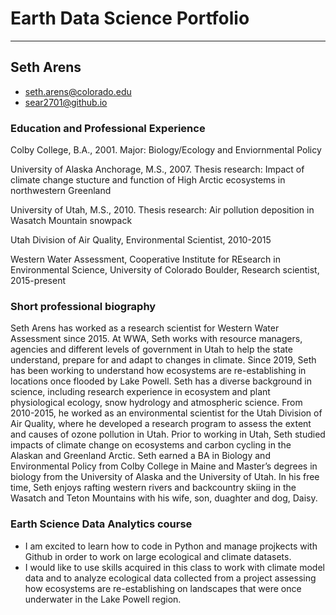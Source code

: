 # Earth Data Science Portfolio
***
## Seth Arens
* seth.arens@colorado.edu
* sear2701@github.io
  
### Education and Professional Experience
Colby College, B.A., 2001. Major: Biology/Ecology and Enviornmental Policy

University of Alaska Anchorage, M.S., 2007. Thesis research: Impact of climate change stucture and function of High Arctic ecosystems in northwestern Greenland

University of Utah, M.S., 2010. Thesis research: Air pollution deposition in Wasatch Mountain snowpack

Utah Division of Air Quality, Environmental Scientist, 2010-2015

Western Water Assessment, Cooperative Institute for REsearch in Environmental Science, University of Colorado Boulder, Research scientist, 2015-present

### Short professional biography
Seth Arens has worked as a research scientist for Western Water Assessment since 2015. At WWA, Seth works with resource managers, agencies and different levels of government in Utah to help the state understand, prepare for and adapt to changes in climate. Since 2019, Seth has been working to understand how ecosystems are re-establishing in locations once flooded by Lake Powell. Seth has a diverse background in science, including research experience in ecosystem and plant physiological ecology, snow hydrology and atmospheric science. From 2010-2015, he worked as an environmental scientist for the Utah Division of Air Quality, where he developed a research program to assess the extent and causes of ozone pollution in Utah. Prior to working in Utah, Seth studied impacts of climate change on ecosystems and carbon cycling in the Alaskan and Greenland Arctic. Seth earned a BA in Biology and Environmental Policy from Colby College in Maine and Master’s degrees in biology from the University of Alaska and the University of Utah. In his free time, Seth enjoys rafting western rivers and backcountry skiing in the Wasatch and Teton Mountains with his wife, son, duaghter and dog, Daisy.
### Earth Science Data Analytics course
* I am excited to learn how to code in Python and manage projkects with Github in order to work on large ecological and climate datasets.
* I would like to use skills acquired in this class to work with climate model data and to analyze ecological data collected from a project assessing how ecosystems are re-establishing on landscapes that were once underwater in the Lake Powell region.
